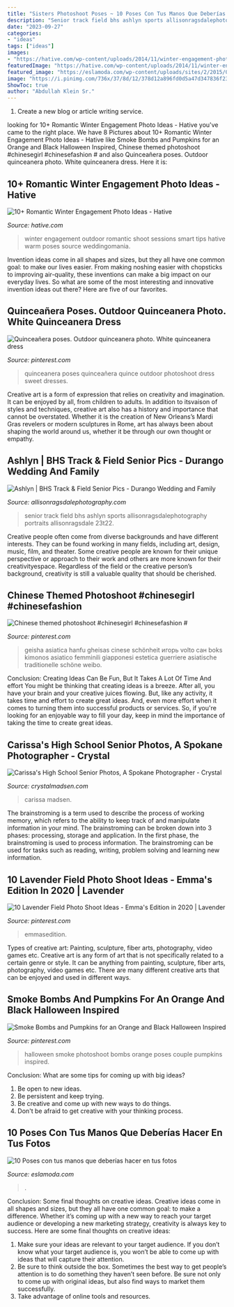 ```yaml
---
title: "Sisters Photoshoot Poses ~ 10 Poses Con Tus Manos Que Deberías Hacer En Tus Fotos"
description: "Senior track field bhs ashlyn sports allisonragsdalephotography portraits allisonragsdale 23t22"
date: "2023-09-27"
categories:
- "ideas"
tags: ["ideas"]
images:
- "https://hative.com/wp-content/uploads/2014/11/winter-engagement-photo-ideas/8-winter-engagement-photo-ideas.jpg"
featuredImage: "https://hative.com/wp-content/uploads/2014/11/winter-engagement-photo-ideas/8-winter-engagement-photo-ideas.jpg"
featured_image: "https://eslamoda.com/wp-content/uploads/sites/2/2015/07/poses-manos4-600x856.jpg"
image: "https://i.pinimg.com/736x/37/8d/12/378d12a896fd0d5a47d347836f232930--party-photography-photography-portfolio.jpg"
ShowToc: true
author: "Abdullah Klein Sr."
---
```



1. Create a new blog or article writing service.

	

		
looking for 10+ Romantic Winter Engagement Photo Ideas - Hative you've came to the right place. We have 8 Pictures about 10+ Romantic Winter Engagement Photo Ideas - Hative like Smoke Bombs and Pumpkins for an Orange and Black Halloween Inspired, Chinese themed photoshoot #chinesegirl #chinesefashion # and also Quinceañera poses. Outdoor quinceanera photo. White quinceanera dress. Here it is:
		
    
## 10+ Romantic Winter Engagement Photo Ideas - Hative

<img loading=lazy src="https://hative.com/wp-content/uploads/2014/11/winter-engagement-photo-ideas/8-winter-engagement-photo-ideas.jpg" onerror="this.onerror=null;this.src='https://tse3.mm.bing.net/th?id=OIP.6dEU46Saaqnl5MT6QloPFQHaLH&amp;pid=15.1';" alt="10+ Romantic Winter Engagement Photo Ideas - Hative">

_Source: hative.com_

>winter engagement outdoor romantic shoot sessions smart tips hative warm poses source weddingomania. 

	

Invention ideas come in all shapes and sizes, but they all have one common goal: to make our lives easier. From making noshing easier with chopsticks to improving air-quality, these inventions can make a big impact on our everyday lives. So what are some of the most interesting and innovative invention ideas out there? Here are five of our favorites.

    
## Quinceañera Poses. Outdoor Quinceanera Photo. White Quinceanera Dress

<img loading=lazy src="https://i.pinimg.com/736x/37/8d/12/378d12a896fd0d5a47d347836f232930--party-photography-photography-portfolio.jpg" onerror="this.onerror=null;this.src='https://tse1.mm.bing.net/th?id=OIP.HLNwMpQ9PyrEBO9IAa4AvQHaLF&amp;pid=15.1';" alt="Quinceañera poses. Outdoor quinceanera photo. White quinceanera dress">

_Source: pinterest.com_

>quinceanera poses quinceañera quince outdoor photoshoot dress sweet dresses. 

	

Creative art is a form of expression that relies on creativity and imagination. It can be enjoyed by all, from children to adults. In addition to itsvaison of styles and techniques, creative art also has a history and importance that cannot be overstated. Whether it is the creation of New Orleans’s Mardi Gras revelers or modern sculptures in Rome, art has always been about shaping the world around us, whether it be through our own thought or empathy.

    
## Ashlyn | BHS Track &amp; Field Senior Pics - Durango Wedding And Family

<img loading=lazy src="https://allisonragsdalephotography.com/wp-content/uploads/2013/08/allisonragsdalephotography-1152.jpg" onerror="this.onerror=null;this.src='https://tse2.mm.bing.net/th?id=OIP.FMMkVk8bu0PSZCytKMCb9gHaLI&amp;pid=15.1';" alt="Ashlyn | BHS Track &amp; Field Senior Pics - Durango Wedding and Family">

_Source: allisonragsdalephotography.com_

>senior track field bhs ashlyn sports allisonragsdalephotography portraits allisonragsdale 23t22. 

	

Creative people often come from diverse backgrounds and have different interests. They can be found working in many fields, including art, design, music, film, and theater. Some creative people are known for their unique perspective or approach to their work and others are more known for their creativityespace. Regardless of the field or the creative person’s background, creativity is still a valuable quality that should be cherished.

    
## Chinese Themed Photoshoot #chinesegirl #chinesefashion #

<img loading=lazy src="https://i.pinimg.com/736x/ea/61/49/ea61495c70310a423e37ed0cc6fd589f.jpg" onerror="this.onerror=null;this.src='https://tse3.mm.bing.net/th?id=OIP.f_krrsSpW0FAB3Q8t4KkLAHaLC&amp;pid=15.1';" alt="Chinese themed photoshoot #chinesegirl #chinesefashion #">

_Source: pinterest.com_

>geisha asiatica hanfu gheisas cinese schönheit игорь volto сан boks kimonos asiatico femminili giapponesi estetica guerriere asiatische traditionelle schöne weibo. 

	

Conclusion: Creating Ideas Can Be Fun, But It Takes A Lot Of Time And effort
You might be thinking that creating ideas is a breeze. After all, you have your brain and your creative juices flowing. But, like any activity, it takes time and effort to create great ideas. And, even more effort when it comes to turning them into successful products or services. So, if you're looking for an enjoyable way to fill your day, keep in mind the importance of taking the time to create great ideas.

    
## Carissa&#039;s High School Senior Photos, A Spokane Photographer - Crystal

<img loading=lazy src="https://crystalmadsen.com/wp-content/uploads/2012/09/Girls-Senior-Photo-Ideas-Spokane_0021-682x1024.jpg" onerror="this.onerror=null;this.src='https://tse2.mm.bing.net/th?id=OIP.hFZ577KSTh87zWfjIXkeBAHaLH&amp;pid=15.1';" alt="Carissa&#039;s High School Senior Photos, A Spokane Photographer - Crystal">

_Source: crystalmadsen.com_

>carissa madsen. 

	

The brainstroming is a term used to describe the process of working memory, which refers to the ability to keep track of and manipulate information in your mind. The brainstroming can be broken down into 3 phases: processing, storage and application. In the first phase, the brainstroming is used to process information. The brainstroming can be used for tasks such as reading, writing, problem solving and learning new information.

    
## 10 Lavender Field Photo Shoot Ideas - Emma&#039;s Edition In 2020 | Lavender

<img loading=lazy src="https://i.pinimg.com/736x/cf/f8/83/cff883e5b651dad6e39043c2b0c8f916.jpg" onerror="this.onerror=null;this.src='https://tse2.mm.bing.net/th?id=OIP.lYbMC55o_UHcXyaC0hgAAgHaLF&amp;pid=15.1';" alt="10 Lavender Field Photo Shoot Ideas - Emma&#039;s Edition in 2020 | Lavender">

_Source: pinterest.com_

>emmasedition. 

	

Types of creative art: Painting, sculpture, fiber arts, photography, video games etc.
Creative art is any form of art that is not specifically related to a certain genre or style. It can be anything from painting, sculpture, fiber arts, photography, video games etc. There are many different creative arts that can be enjoyed and used in different ways.

    
## Smoke Bombs And Pumpkins For An Orange And Black Halloween Inspired

<img loading=lazy src="https://i.pinimg.com/736x/98/99/13/9899130b73de33fcdc0e2704ef87397d.jpg" onerror="this.onerror=null;this.src='https://tse1.mm.bing.net/th?id=OIP.hxZxKp9tGKfAJy84QGCf2wHaKX&amp;pid=15.1';" alt="Smoke Bombs and Pumpkins for an Orange and Black Halloween Inspired">

_Source: pinterest.com_

>halloween smoke photoshoot bombs orange poses couple pumpkins inspired. 

	

Conclusion: What are some tips for coming up with big ideas?
1. Be open to new ideas.
2. Be persistent and keep trying.
3. Be creative and come up with new ways to do things.
4. Don't be afraid to get creative with your thinking process.

    
## 10 Poses Con Tus Manos Que Deberías Hacer En Tus Fotos

<img loading=lazy src="https://eslamoda.com/wp-content/uploads/sites/2/2015/07/poses-manos4-600x856.jpg" onerror="this.onerror=null;this.src='https://tse1.mm.bing.net/th?id=OIP.zqtp0KTU4pV83WY7Esj5iAHaKk&amp;pid=15.1';" alt="10 Poses con tus manos que deberías hacer en tus fotos">

_Source: eslamoda.com_

>. 

	

Conclusion: Some final thoughts on creative ideas.
Creative ideas come in all shapes and sizes, but they all have one common goal: to make a difference. Whether it’s coming up with a new way to reach your target audience or developing a new marketing strategy, creativity is always key to success. Here are some final thoughts on creative ideas: 
1. Make sure your ideas are relevant to your target audience. If you don’t know what your target audience is, you won’t be able to come up with ideas that will capture their attention. 
2. Be sure to think outside the box. Sometimes the best way to get people’s attention is to do something they haven’t seen before. Be sure not only to come up with original ideas, but also find ways to market them successfully. 
3. Take advantage of online tools and resources.

